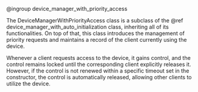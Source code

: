 @ingroup device_manager_with_priority_access

The DeviceManagerWithPriorityAccess class is a subclass of the @ref device_manager_with_auto_initialization class, inheriting all of its functionalities. On top of that, this class introduces the management of priority requests and maintains a record of the client currently using the device.

Whenever a client requests access to the device, it gains control, and the control remains locked until the corresponding client explicitly releases it. However, if the control is not renewed within a specific timeout set in the constructor, the control is automatically released, allowing other clients to utilize the device.
